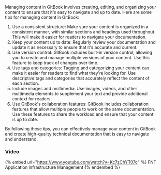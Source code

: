 Managing content in GitBook involves creating, editing, and organizing your content to ensure that it's easy to navigate and up to date. Here are some tips for managing content in GitBook:

1. Use a consistent structure: Make sure your content is organized in a consistent manner, with similar sections and headings used throughout. This will make it easier for readers to navigate your documentation.
2. Keep your content up to date: Regularly review your documentation and update it as necessary to ensure that it's accurate and current.
3. Use version control: GitBook includes built-in version control, allowing you to create and manage multiple versions of your content. Use this feature to keep track of changes over time.
4. Use tags and categories: Tagging and categorizing your content can make it easier for readers to find what they're looking for. Use descriptive tags and categories that accurately reflect the content of each section.
5. Include images and multimedia: Use images, videos, and other multimedia elements to supplement your text and provide additional context for readers.
6. Use GitBook's collaboration features: GitBook includes collaboration features that allow multiple people to work on the same documentation. Use these features to share the workload and ensure that your content is up to date.

By following these tips, you can effectively manage your content in GitBook and create high-quality technical documentation that is easy to navigate and understand.

### Video

{% embed url="https://www.youtube.com/watch?v=Kc7zChYT07c" %}
FNT Application Infrastructure Management
{% endembed %}
